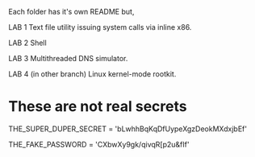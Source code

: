 Each folder has it's own README but,

LAB 1
Text file utility issuing system calls via inline x86.

LAB 2
Shell

LAB 3
Multithreaded DNS simulator.

LAB 4 (in other branch)
Linux kernel-mode rootkit.

# These are not real secrets

THE_SUPER_DUPER_SECRET = 'bLwhhBqKqDfUypeXgzDeokMXdxjbEf'

THE_FAKE_PASSWORD = 'CXbwXy9gk/qivqR[p2u&fIf'
